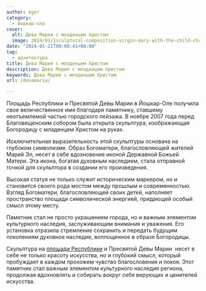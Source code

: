 ```yaml
---
author: egor
category:
  - йошкар-ола
cover:
  alt: Дева Мария с младенцем Христом
  image: 2024/01/1sculptural-composition-virgin-mary-with-the-child-christ.jpg
date: "2024-01-21T09:00:41+00:00"
tag:
  - архитектура
title: Дева Мария с младенцем Христом
description: Дева Мария с младенцем Христом
keywords: Дева Мария с младенцем Христом
url: /devamaria/

---
```

Площадь Республики и Пресвятой Девы Марии в Йошкар-Оле получила свое величественное имя благодаря памятнику, ставшему неотъемлемой частью городского пейзажа. В ноябре 2007 года перед Благовещенским собором была открыта скульптура, изображающая Богородицу с младенцем Христом на руках.

Исключительная выразительность этой скульптуры основана на глубоком символизме. Образ Богоматери, благословляющей жителей Марий Эл, несет в себе вдохновение иконой Державной Божьей Матери. Эта икона, богатая духовным наследием, стала отправной точкой для скульптора в создании его произведения.

Высокая статуя не только служит историческим маркером, но и становится своего рода мостом между прошлым и современностью. Взгляд Богоматери, благословляющей своих детей, наполняет пространство площади символической энергией, придающей особый смысл этому месту.

Памятник стал не просто украшением города, но и важным элементом культурного наследия, заслуживающим внимания и уважения. Его установка отразила стремление сохранить и передать будущим поколениям духовное наследие, воплощенное в образе Богородицы.

Скульптура на [площади Республики](/blagoveshhenskij-sobor/) и Пресвятой Девы Марии  несет в себе не только красоту искусства, но и глубокий смысл, который пробуждает в каждом прохожем чувство благословения и покоя. Этот памятник стал важным элементом культурного наследия региона, продолжая вдохновлять и собирать вокруг себя верующих и ценителей искусства.
